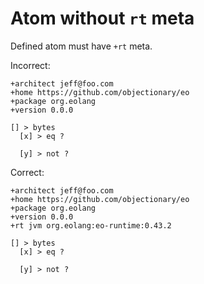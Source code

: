 # Atom without `rt` meta

Defined atom must have `+rt` meta.

Incorrect:

```eo
+architect jeff@foo.com
+home https://github.com/objectionary/eo
+package org.eolang
+version 0.0.0

[] > bytes
  [x] > eq ?

  [y] > not ?
```

Correct:

```eo
+architect jeff@foo.com
+home https://github.com/objectionary/eo
+package org.eolang
+version 0.0.0
+rt jvm org.eolang:eo-runtime:0.43.2

[] > bytes
  [x] > eq ?

  [y] > not ?
```
